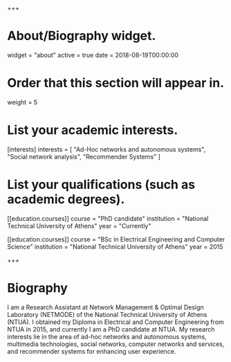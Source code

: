+++
# About/Biography widget.
widget = "about"
active = true
date = 2018-08-19T00:00:00

# Order that this section will appear in.
weight = 5

# List your academic interests.
[interests]
  interests = [
    "Ad-Hoc networks and autonomous systems",
    "Social network analysis",
    "Recommender Systems"
  ]

# List your qualifications (such as academic degrees).
[[education.courses]]
  course = "PhD candidate"
  institution = "National Technical University of Athens"
  year = "Currently"

[[education.courses]]
  course = "BSc in Electrical Engineering and Computer Science"
  institution = "National Technical University of Athens"
  year = 2015
 
+++

# Biography

I am a Research Assistant at Network Management & Optimal Design Laboratory (NETMODE) of the National Technical University of Athens (NTUA). I obtained my Diploma in Electrical and Computer Engineering from NTUA in 2015, and currently I am a PhD candidate at NTUA. My research interests lie in the area of ad-hoc networks and autonomous systems, multimedia technologies, social networks, computer networks and services, and recommender systems for enhancing user experience.
